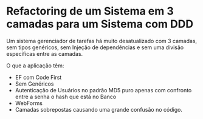 # Refactoring de um Sistema em 3 camadas para um Sistema com DDD
Um sistema gerenciador de tarefas há muito desatualizado com 3 camadas, sem tipos genéricos, sem Injeção de dependências e sem uma divisão específicas entre as camadas.

O que a aplicação têm:
- EF com Code First
- Sem Genéricos
- Autenticação de Usuários no padrão MD5 puro apenas com confronto entre a senha o hash que está no Banco
- WebForms
- Camadas sobrepostas causando uma grande confusão no código.

